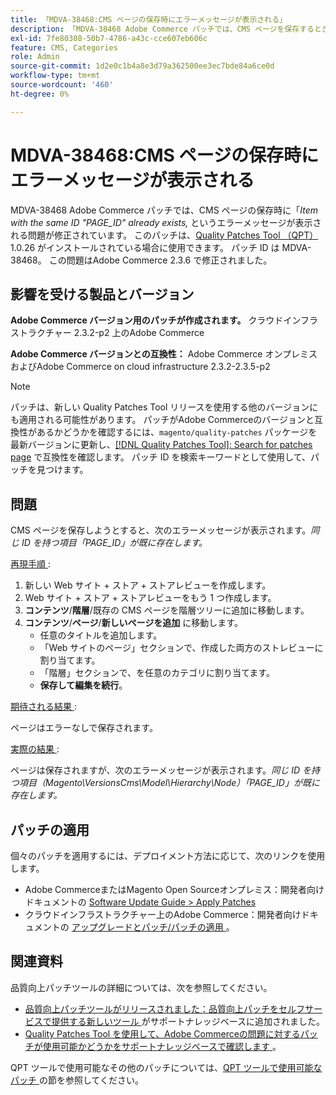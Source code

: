 ```yaml
---
title: 「MDVA-38468:CMS ページの保存時にエラーメッセージが表示される」
description: 「MDVA-38468 Adobe Commerce パッチでは、CMS ページを保存するときに「Item with the same ID "PAGE_ID" already exists,*」というエラーメッセージが表示される問題が修正されました。 このパッチは、[Quality Patches Tool （QPT） ] （https://devdocs.magento.com/guides/v2.4/comp-mgr/patching.html#mqp） 1.0.26 がインストールされている場合に利用できます。 パッチ ID は MDVA-38468。 この問題はAdobe Commerce 2.3.6 で修正されました。'
exl-id: 7fe80308-50b7-4786-a43c-cce607eb606c
feature: CMS, Categories
role: Admin
source-git-commit: 1d2e0c1b4a8e3d79a362500ee3ec7bde84a6ce0d
workflow-type: tm+mt
source-wordcount: '460'
ht-degree: 0%

---
```


# MDVA-38468:CMS ページの保存時にエラーメッセージが表示される

MDVA-38468 Adobe Commerce パッチでは、CMS ページの保存時に「*Item with the same ID &quot;PAGE_ID&quot; already exists,* というエラーメッセージが表示される問題が修正されています。 このパッチは、[Quality Patches Tool （QPT） ](https://devdocs.magento.com/guides/v2.4/comp-mgr/patching.html#mqp)1.0.26 がインストールされている場合に使用できます。 パッチ ID は MDVA-38468。 この問題はAdobe Commerce 2.3.6 で修正されました。

## 影響を受ける製品とバージョン

**Adobe Commerce バージョン用のパッチが作成されます。**
クラウドインフラストラクチャー 2.3.2-p2 上のAdobe Commerce

**Adobe Commerce バージョンとの互換性：**
Adobe Commerce オンプレミスおよびAdobe Commerce on cloud infrastructure 2.3.2-2.3.5-p2

>[!NOTE]
>
>パッチは、新しい Quality Patches Tool リリースを使用する他のバージョンにも適用される可能性があります。 パッチがAdobe Commerceのバージョンと互換性があるかどうかを確認するには、`magento/quality-patches` パッケージを最新バージョンに更新し、[[!DNL Quality Patches Tool]: Search for patches page](https://devdocs.magento.com/quality-patches/tool.html#patch-grid) で互換性を確認します。 パッチ ID を検索キーワードとして使用して、パッチを見つけます。

## 問題

CMS ページを保存しようとすると、次のエラーメッセージが表示されます。*同じ ID を持つ項目「PAGE_ID」が既に存在します。*

<u> 再現手順 </u>:

1. 新しい Web サイト + ストア + ストアレビューを作成します。
1. Web サイト + ストア + ストアレビューをもう 1 つ作成します。
1. **コンテンツ**/**階層**/既存の CMS ページを階層ツリーに追加に移動します。
1. **コンテンツ**/**ページ**/**新しいページを追加** に移動します。
   * 任意のタイトルを追加します。
   * 「Web サイトのページ」セクションで、作成した両方のストレビューに割り当てます。
   * 「階層」セクションで、を任意のカテゴリに割り当てます。
   * **保存して編集を続行**。

<u> 期待される結果 </u>:

ページはエラーなしで保存されます。

<u> 実際の結果 </u>:

ページは保存されますが、次のエラーメッセージが表示されます。*同じ ID を持つ項目（Magento\VersionsCms\Model\Hierarchy\Node）「PAGE_ID」が既に存在します。*

## パッチの適用

個々のパッチを適用するには、デプロイメント方法に応じて、次のリンクを使用します。

* Adobe CommerceまたはMagento Open Sourceオンプレミス：開発者向けドキュメントの [Software Update Guide > Apply Patches](https://devdocs.magento.com/guides/v2.4/comp-mgr/patching/mqp.html)
* クラウドインフラストラクチャー上のAdobe Commerce：開発者向けドキュメントの [ アップグレードとパッチ/パッチの適用 ](https://devdocs.magento.com/cloud/project/project-patch.html)。

## 関連資料

品質向上パッチツールの詳細については、次を参照してください。

* [ 品質向上パッチツールがリリースされました：品質向上パッチをセルフサービスで提供する新しいツール ](/help/announcements/adobe-commerce-announcements/magento-quality-patches-released-new-tool-to-self-serve-quality-patches.md) がサポートナレッジベースに追加されました。
* [Quality Patches Tool を使用して、Adobe Commerceの問題に対するパッチが使用可能かどうかをサポートナレッジベースで確認します ](/help/support-tools/patches-available-in-qpt-tool/check-patch-for-magento-issue-with-magento-quality-patches.md)。

QPT ツールで使用可能なその他のパッチについては、[QPT ツールで使用可能なパッチ ](https://support.magento.com/hc/en-us/sections/360010506631-Patches-available-in-QPT-tool-) の節を参照してください。
